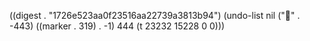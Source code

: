
((digest . "1726e523aa0f23516aa22739a3813b94") (undo-list nil ("" . -443) ((marker . 319) . -1) 444 (t 23232 15228 0 0)))

